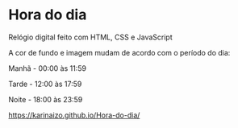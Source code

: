# Hora do dia

Relógio digital feito com HTML, CSS e JavaScript

A cor de fundo e imagem mudam de acordo com o período do dia:

Manhã - 00:00 às 11:59 

Tarde - 12:00 às 17:59 

Noite - 18:00 às 23:59

https://karinaizo.github.io/Hora-do-dia/
